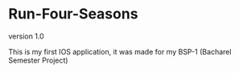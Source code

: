 # Run-Four-Seasons
version 1.0

This is my first IOS application, it was made for my BSP-1 (Bacharel Semester Project)

